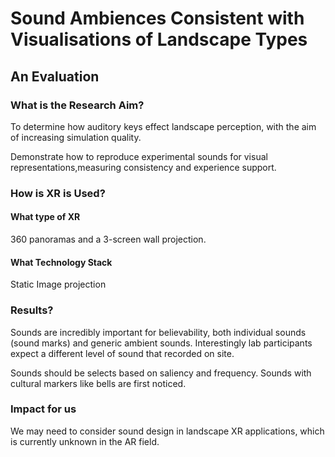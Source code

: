 # Sound Ambiences Consistent with Visualisations of Landscape Types 

## An Evaluation



### What is the Research Aim?

To determine how auditory keys effect landscape perception, with the aim of increasing simulation quality.

Demonstrate how to reproduce experimental sounds for visual representations,measuring consistency and experience support.

### How is XR is Used?

#### What type of XR

360 panoramas and a 3-screen wall projection.

#### What Technology Stack

Static Image projection

### Results?

Sounds are incredibly important for believability, both individual sounds (sound marks) and generic ambient sounds. Interestingly lab participants expect a different level of sound that recorded on site.

Sounds should be selects based on saliency and frequency. Sounds with cultural markers like bells are first noticed.

### Impact for us

We may need to consider sound design in landscape XR applications, which is currently unknown in the AR field. 